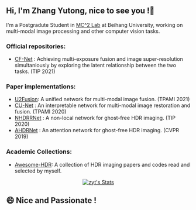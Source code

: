 ## Hi, I'm Zhang Yutong, nice to see you !👋
I'm a Postgradute Student in [MC^2 Lab](http://buaamc2.net/) at Beihang University, working on multi-modal image processing and other computer vision tasks.
### Official repositories:
- [CF-Net](https://github.com/ytZhang99/CF-Net) : Achieving multi-exposure fusion and image super-resolution simultaniously by exploring the latent relationship between the two tasks. (TIP 2021)

### Paper implementations:
- [U2Fusion](https://github.com/ytZhang99/U2Fusion-pytorch): A unified network for multi-modal image fusion. (TPAMI 2021)
- [CU-Net](https://github.com/ytZhang99/Pytorch_cu_net) : An interpretable network for multi-modal image restoration and fusion. (TPAMI 2020)
- [NHDRRNet](https://github.com/ytZhang99/NHDRRNet-PyTorch) : A non-local network for ghost-free HDR imaging. (TIP 2020)
- [AHDRNet](https://github.com/ytZhang99/AHDRNet-PyTorch) : An attention network for ghost-free HDR imaging. (CVPR 2019)

### Academic Collections:
- [Awesome-HDR](https://github.com/ytZhang99/Awesome-HDR): A collection of HDR imaging papers and codes read and selected by myself.

<p align="center">
  <a href="https://github.com/ytZhang99" class="rich-diff-level-one">
    <img src="https://github-readme-stats.vercel.app/api?username=ytZhang99&&hide=prs,issues&title_color=333&text_color=777" alt="zyt's Stats" >
  </a>
</p>

## 😄 Nice and Passionate !